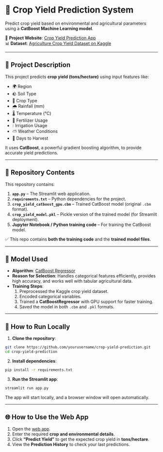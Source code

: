 # 🌾 Crop Yield Prediction System

Predict crop yield based on environmental and agricultural parameters using a **CatBoost Machine Learning model**.  

🔗 **Project Website**: [Crop Yield Prediction App](https://crop-yield-prediction-jjyapppp2ytilbpmenuu9tsz.streamlit.app/)  
📊 **Dataset**: [Agriculture Crop Yield Dataset on Kaggle](https://www.kaggle.com/datasets/samuelotiattakorah/agriculture-crop-yield)

---

## 📖 Project Description

This project predicts **crop yield (tons/hectare)** using input features like:

- 🌍 Region  
- 🪨 Soil Type  
- 🌱 Crop Type  
- 🌧 Rainfall (mm)  
- 🌡 Temperature (°C)  
- 🧪 Fertilizer Usage  
- 💧 Irrigation Usage  
- ⛅ Weather Conditions  
- 📅 Days to Harvest  

It uses **CatBoost**, a powerful gradient boosting algorithm, to provide accurate yield predictions.

---

## 📂 Repository Contents

This repository contains:

1. **`app.py`** – The Streamlit web application.  
2. **`requirements.txt`** – Python dependencies for the project.  
3. **`crop_yield_catboost_gpu.cbm`** – Trained CatBoost model (original `.cbm` format).  
4. **`crop_yield_model.pkl`** – Pickle version of the trained model (for Streamlit deployment).  
5. **Jupyter Notebook / Python training code** – For training the CatBoost model.  

✅ This repo contains **both the training code** and the **trained model files**.

---

## 🧠 Model Used

- **Algorithm**: [CatBoost Regressor](https://catboost.ai/)  
- **Reason for Selection**: Handles categorical features efficiently, provides high accuracy, and works well with tabular agricultural data.  
- **Training Steps**:
  1. Preprocessed the Kaggle crop yield dataset.
  2. Encoded categorical variables.
  3. Trained a **CatBoostRegressor** with GPU support for faster training.
  4. Saved the model in both `.cbm` and `.pkl` formats.

---

## 🚀 How to Run Locally

1. **Clone the repository**:

```bash
git clone https://github.com/yourusername/crop-yield-prediction.git
cd crop-yield-prediction
```

2. **Install dependencies**:

```bash
pip install -r requirements.txt
```

3. **Run the Streamlit app**:

```bash
streamlit run app.py
```

The app will start locally, and a browser window will open automatically.

---

## 🌐 How to Use the Web App

1. Open the [web app](https://crop-yield-prediction-jjyapppp2ytilbpmenuu9tsz.streamlit.app/).  
2. Enter the required **crop and environmental details**.  
3. Click **“Predict Yield”** to get the expected crop yield in **tons/hectare**.  
4. View the **Prediction History** to check your last predictions.  
